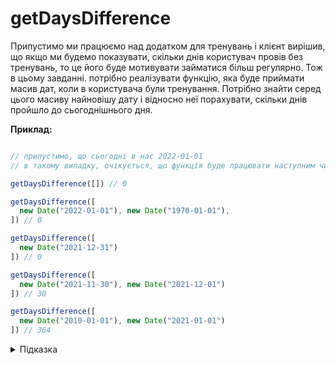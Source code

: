# getDaysDifference

Припустимо ми працюємо над додатком для тренувань і клієнт вирішив, що якщо ми будемо показувати, скільки днів користувач провів без тренувань, то це його буде мотивувати займатися більш регулярно.
Тож в цьому завданні. потрібно реалізувати функцію, яка буде приймати масив дат, коли в користувача були тренування. Потрібно знайти серед цього масиву найновішу дату і відносно неї порахувати, скільки днів пройшло до сьогоднішнього дня.

**Приклад:**

```js

// припустимо, що сьогодні в нас 2022-01-01
// в такому випадку, очікується, що функція буде працювати наступним чином 

getDaysDifference([]) // 0

getDaysDifference([
  new Date("2022-01-01"), new Date("1970-01-01"),
]) // 0

getDaysDifference([
  new Date("2021-12-31")
]) // 0

getDaysDifference([
  new Date("2021-11-30"), new Date("2021-12-01")
]) // 30

getDaysDifference([
  new Date("2010-01-01"), new Date("2021-01-01")
]) // 364
```

<details>
  <summary>Підказка</summary>

---

  Якщо виникають питання, то можна ознайомитись із документацією по обʼєкту [Date](https://developer.mozilla.org/en-US/docs/Web/JavaScript/Reference/Global_Objects/Date)
</details>